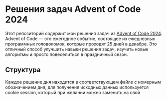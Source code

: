 # Решения задач Advent of Code 2024

Этот репозиторий содержит мои решения задач из [Advent of Code 2024](https://adventofcode.com/2024). Advent of Code — это ежегодное событие, состоящее из ежедневных программных головоломок, которые проходят 25 дней в декабре. 
Это отличный способ улучшить навыки решения задач, изучить новые алгоритмы и просто повеселиться в праздничный сезон.

## Структура

Каждое решение дня находится в соответствующем файле с номерным обозначением дня, для получения исходных данных используется cookie session, который при желании можно заменить на свой
